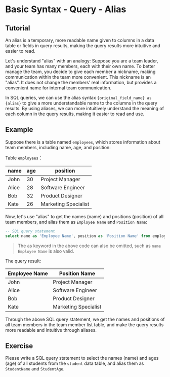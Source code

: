 # Basic Syntax - Query - Alias

## Tutorial

An alias is a temporary, more readable name given to columns in a data table or fields in query results, making the query results more intuitive and easier to read.


Let's understand "alias" with an analogy: Suppose you are a team leader, and your team has many members, each with their own name. To better manage the team, you decide to give each member a nickname, making communication within the team more convenient. This nickname is an "alias". It does not change the members' real information, but provides a convenient name for internal team communication.


In SQL queries, we can use the alias syntax `{original_field_name} as {alias}` to give a more understandable name to the columns in the query results. By using aliases, we can more intuitively understand the meaning of each column in the query results, making it easier to read and use.


## Example

Suppose there is a table named `employees`, which stores information about team members, including name, age, and position:

Table `employees`：

|   name   | age | position      |
|----------|-----|---------------|
|   John   | 30  | Project Manager|
|   Alice  | 28  | Software Engineer|
|   Bob    | 32  | Product Designer|
|   Kate   | 26  | Marketing Specialist|

Now, let's use "alias" to get the names (name) and positions (position) of all team members, and alias them as `Employee Name` and `Position Name`:

```sql
-- SQL query statement
select name as 'Employee Name', position as 'Position Name' from employees;
```

> The as keyword in the above code can also be omitted, such as `name Employee Name` is also valid.



The query result: 

|   Employee Name   | Position Name            |
|---------------|-------------------|
|   John        | Project Manager    |
|   Alice       | Software Engineer  |
|   Bob         | Product Designer   |
|   Kate        | Marketing Specialist |



Through the above SQL query statement, we get the names and positions of all team members in the team member list table, and make the query results more readable and intuitive through aliases.



## Exercise

Please write a SQL query statement to select the names (name) and ages (age) of all students from the `student` data table, and alias them as `StudentName` and `StudentAge`.

